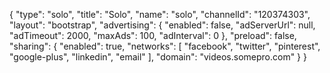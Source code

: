 {
    "type": "solo",
    "title": "Solo",
    "name": "solo",
    "channelId": "120374303",
    "layout": "bootstrap",
    "advertising": {
        "enabled": false,
        "adServerUrl": null,
        "adTimeout": 2000,
        "maxAds": 100,
        "adInterval": 0
    },
    "preload": false,
    "sharing": {
        "enabled": true,
        "networks": [
            "facebook",
            "twitter",
            "pinterest",
            "google-plus",
            "linkedin",
            "email"
        ],
        "domain": "videos.somepro.com"
    }
}